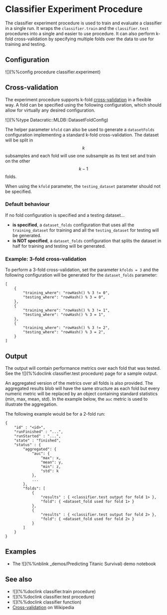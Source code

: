 # Classifier Experiment Procedure

The classifier experiment procedure is used to train and evaluate a classifier in a single run.
It wraps the `classifier.train` and the `classifier.test` procedures into a single and easier to 
use procedure. It can also perform k-fold cross-validation by specifying multiple
folds over the data to use for training and testing.

## Configuration

![](%%config procedure classifier.experiment)

<a name="DatasetFoldConfig"></a>
## Cross-validation

The experiment procedure supports k-fold 
[cross-validation](https://en.wikipedia.org/wiki/Cross-validation_(statistics)) in a
flexible way. A fold can be specified using the following configuration, which should allow
for virtually any desired configuration.

![](%%type Datacratic::MLDB::DatasetFoldConfig)

The helper parameter `kfold` can also be used to generate a `datasetFolds` configuration
implementing a standard k-fold cross-validation. The dataset will be split in $$k$$ subsamples and
each fold will use one subsample as its test set and train on the other $$k-1$$ folds.

When using the `kfold` parameter, the `testing_dataset` parameter should not be specified.

### Default behaviour

If no fold configuration is specified and a testing dataset...

- **is specified**, a `dataset_folds` configuration that uses
all the `training_dataset` for training and all the `testing_dataset` for testing
will be generated.
- **is NOT specified**, a `dataset_folds` configuration that splits
the dataset in half for training and testing will be generated.


### Example: 3-fold cross-validation

To perform a 3-fold cross-validation, set the parameter `kfolds = 3` and the following
configuration will be generated for the `dataset_folds` parameter:

    [
        {
            "training_where": "rowHash() % 3 != 0",
            "testing_where": "rowHash() % 3 = 0",
        },
        {
            "training_where": "rowHash() % 3 != 1",
            "testing_where": "rowHash() % 3 = 1",
        },
        {
            "training_where": "rowHash() % 3 != 2",
            "testing_where": "rowHash() % 3 = 2",
        }
    ]



## Output

The output will contain performance metrics over each fold that was tested. See the 
![](%%doclink classifier.test procedure) page for a sample output.

An aggregated version of the metrics over all folds is also provided. The aggregated
results blob will have the same structure as each fold but every numeric metric will
be replaced by an object containing standard statistics (min, max, mean, std).
In the example below, the `auc` metric is used to illustrate the aggregation.

The following example would be for a 2-fold run:

    {
        "id" : "<id>",
        "runFinished" : "...",
        "runStarted" : "...",
        "state" : "finished",
        "status" : {
            "aggregated": {
                "auc": {
                    "max": x,
                    "mean": y,
                    "min": z,
                    "std": k
                },
                ...
            },
            "folds": [
                {
                    "results" : { <classifier.test output for fold 1> },
                    "fold": { <dataset_fold used for fold 1> }
                },
                {
                    "results" : { <classifier.test output for fold 2> },
                    "fold": { <dataset_fold used for fold 2> }
                }
            ]
        }
    }


## Examples

* The ![](%%nblink _demos/Predicting Titanic Survival) demo notebook

## See also

* ![](%%doclink classifier.train procedure)
* ![](%%doclink classifier.test procedure)
* ![](%%doclink classifier function)
* [Cross-validation](https://en.wikipedia.org/wiki/Cross-validation_(statistics)) on Wikipedia


